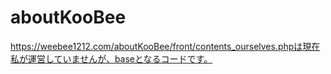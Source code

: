 # aboutKooBee
https://weebee1212.com/aboutKooBee/front/contents_ourselves.phpは現在私が運営していませんが、baseとなるコードです。
